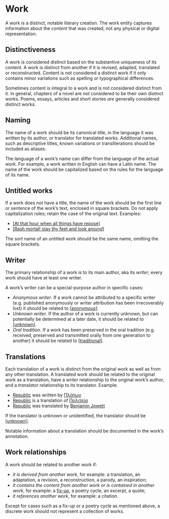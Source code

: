 # Work

A work is a distinct, notable literary creation. The work entity captures
information about the *content* that was created, not any physical or digital
representation.

## Distinctiveness

A work is considered distinct based on the substantive uniqueness of its
content. A work is distinct from another if it is revised, adapted, translated
or reconstructed. Content is not considered a distinct work if it only
contains minor variations such as spelling or typographical differences.

Sometimes content is integral to a work and is not considered distinct from
it. In general, chapters of a novel are *not* considered to be their own
distinct works. Poems, essays, articles and short stories *are* generally
considered distinct works.

## Naming

The name of a work should be its canonical title, in the language it was
written by its author, or translator for translated works. Additional names,
such as descriptive titles, known variations or transliterations should be
included as aliases.

The language of a work’s name can differ from the language of the actual work.
For example, a work written in English can have a Latin name. The name of the
work should be capitalized based on the rules for the language of its name.

## Untitled works

If a work does not have a title, the name of the work should be the first line
or sentence of the work’s text, enclosed in square brackets. Do not apply
capitalization rules; retain the case of the original text. Examples:

- [[At that hour when all things have repose]](https://bookbrainz.org/work/c0b50c4b-d57d-43bf-83b2-4930d938a0e4)
- [[Rash mortal! stay thy feet and look around]](https://bookbrainz.org/work/ed6d8c28-fe3c-4fde-b399-6663c2225805)

The sort name of an untitled work should be the same name, omitting the square
brackets.

## Writer

The primary relationship of a work is to its main author, aka its *writer*;
every work should have at least one writer.

A work’s writer can be a special-purpose author in specific cases:

- *Anonymous writer*. If a work cannot be attributed to a specific writer
(e.g. published anonymously or writer attribution has been irrecoverably lost)
it should be related to
[[anonymous]](https://bookbrainz.org/author/fd47e471-a994-4ed9-bf52-531d5f184dd3).
- *Unknown writer*. If the author of a work is currently unknown, but can
potentially be determined at a later date, it should be related to
[[unknown]](https://bookbrainz.org/author/6c1b8f55-4c7e-4739-bfa2-1979da4c68e1). 
- *Oral tradition*. If a work has been preserved in the oral tradition (e.g.
received, preserved and transmitted orally from one generation to another) it
should be related to
[[traditional]](https://bookbrainz.org/author/415a1f7c-a793-4107-9f2f-c38caf15116d).

## Translations

Each translation of a work is distinct from the original work as well as from
any other translation. A translated work should be related to the original
work as a translation, have a *writer* relationship to the original work’s
author, and a *translator* relationship to its translator. Example:

- [Republic](https://bookbrainz.org/work/c1b11cb0-38b0-49ea-88e8-83566c5589ad) was
written by [Πλάτων](https://bookbrainz.org/author/3efc11ba-87ae-4cd0-9677-373f7618925a)
- [Republic](https://bookbrainz.org/work/c1b11cb0-38b0-49ea-88e8-83566c5589ad) is
a translation of [Πολιτεία](https://bookbrainz.org/work/40002c97-41df-4659-b0e0-b30dfa5cbc59)
- [Republic](https://bookbrainz.org/work/c1b11cb0-38b0-49ea-88e8-83566c5589ad) was
translated by [Benjamin Jowett](https://bookbrainz.org/author/dc98466f-9e81-4fb1-a714-3b62b625b455)

If the translator is unknown or unidentified, the translator should be
[[unknown]](https://bookbrainz.org/author/6c1b8f55-4c7e-4739-bfa2-1979da4c68e1).

Notable information about a translation should be documented in the work’s
annotation.

## Work relationships

A work should be related to another work if:

- *it is derived from another work*, for example: a translation, an
adaptation, a revision, a reconstruction, a parody, an inspiration;
- *it contains the content from another work or is contained in another work*,
for example: a [fix-up](https://en.wikipedia.org/wiki/Fix-up), a poetry cycle,
an excerpt, a quote;
- *it references another work*, for example: a citation.

Except for cases such as a fix-up or a poetry cycle as mentioned above, a discrete work should not represent a collection of works.
